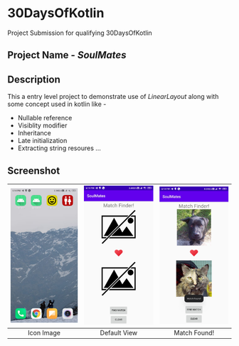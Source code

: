 # 30DaysOfKotlin
Project Submission for qualifying 30DaysOfKotlin

## Project Name - *SoulMates*

## Description
This a entry level project to demonstrate use of *LinearLayout* along with some concept used in kotlin like - 
* Nullable reference
* Visiblity modifier
* Inheritance
* Late initialization
* Extracting string resoures ...

## Screenshot

| ![](images/1.jpg) | ![](images/2.jpg) | ![](images/3.jpg) |
|:---:|:---:|:---:|
| Icon Image | Default View | Match Found! |
